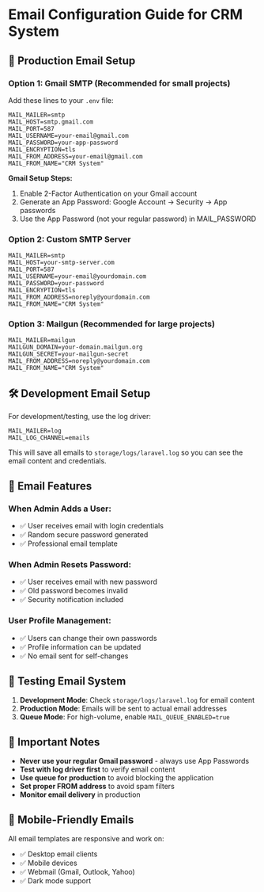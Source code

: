 # Email Configuration Guide for CRM System

## 🚀 Production Email Setup

### Option 1: Gmail SMTP (Recommended for small projects)

Add these lines to your `.env` file:

```env
MAIL_MAILER=smtp
MAIL_HOST=smtp.gmail.com
MAIL_PORT=587
MAIL_USERNAME=your-email@gmail.com
MAIL_PASSWORD=your-app-password
MAIL_ENCRYPTION=tls
MAIL_FROM_ADDRESS=your-email@gmail.com
MAIL_FROM_NAME="CRM System"
```

**Gmail Setup Steps:**
1. Enable 2-Factor Authentication on your Gmail account
2. Generate an App Password: Google Account → Security → App passwords
3. Use the App Password (not your regular password) in MAIL_PASSWORD

### Option 2: Custom SMTP Server

```env
MAIL_MAILER=smtp
MAIL_HOST=your-smtp-server.com
MAIL_PORT=587
MAIL_USERNAME=your-email@yourdomain.com
MAIL_PASSWORD=your-password
MAIL_ENCRYPTION=tls
MAIL_FROM_ADDRESS=noreply@yourdomain.com
MAIL_FROM_NAME="CRM System"
```

### Option 3: Mailgun (Recommended for large projects)

```env
MAIL_MAILER=mailgun
MAILGUN_DOMAIN=your-domain.mailgun.org
MAILGUN_SECRET=your-mailgun-secret
MAIL_FROM_ADDRESS=noreply@yourdomain.com
MAIL_FROM_NAME="CRM System"
```

## 🛠️ Development Email Setup

For development/testing, use the log driver:

```env
MAIL_MAILER=log
MAIL_LOG_CHANNEL=emails
```

This will save all emails to `storage/logs/laravel.log` so you can see the email content and credentials.

## 📧 Email Features

### When Admin Adds a User:
- ✅ User receives email with login credentials
- ✅ Random secure password generated
- ✅ Professional email template

### When Admin Resets Password:
- ✅ User receives email with new password
- ✅ Old password becomes invalid
- ✅ Security notification included

### User Profile Management:
- ✅ Users can change their own passwords
- ✅ Profile information can be updated
- ✅ No email sent for self-changes

## 🔧 Testing Email System

1. **Development Mode**: Check `storage/logs/laravel.log` for email content
2. **Production Mode**: Emails will be sent to actual email addresses
3. **Queue Mode**: For high-volume, enable `MAIL_QUEUE_ENABLED=true`

## 🚨 Important Notes

- **Never use your regular Gmail password** - always use App Passwords
- **Test with log driver first** to verify email content
- **Use queue for production** to avoid blocking the application
- **Set proper FROM address** to avoid spam filters
- **Monitor email delivery** in production

## 📱 Mobile-Friendly Emails

All email templates are responsive and work on:
- ✅ Desktop email clients
- ✅ Mobile devices
- ✅ Webmail (Gmail, Outlook, Yahoo)
- ✅ Dark mode support
